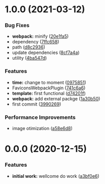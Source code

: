 # 1.0.0 (2021-03-12)


### Bug Fixes

* **webpack:** minify ([20e1fa5](https://github.com/cm-monitor/website/commit/20e1fa53803ff55f0d082dcf39ddba5e9180f887))
* dependency ([7ffc658](https://github.com/cm-monitor/website/commit/7ffc6585910747d9cb1f129a4a82d49b7879796d))
* path ([d8c2936](https://github.com/cm-monitor/website/commit/d8c2936523e0ae02a8954c4f0b1a50ff0a218a91))
* update dependencies ([8cf7a4a](https://github.com/cm-monitor/website/commit/8cf7a4a52351f44e75d981acb0aa83a8f8d12f94))
* utility ([4ba547d](https://github.com/cm-monitor/website/commit/4ba547d628c3e29e10e822d381814c7785ca4224))


### Features

* **time:** change to moment ([0975851](https://github.com/cm-monitor/website/commit/0975851fe746a5a4f63f1491d1a50a81025c9575))
* FaviconsWebpackPlugin ([741c6a6](https://github.com/cm-monitor/website/commit/741c6a6827d3d627a7fd3e1f2794d8b640809de1))
* **template:** first functional ([d74201f](https://github.com/cm-monitor/website/commit/d74201f0c2706cd64cfaa9e41f1d8bd818d50e19))
* **webpack:** add external packge ([1a30b50](https://github.com/cm-monitor/website/commit/1a30b50f5119a749d558993ce94ae81ee0a33c8c))
* first commit ([3990269](https://github.com/cm-monitor/website/commit/3990269563c2e672b958ffb7da084affdc52d0bc))


### Performance Improvements

* image otimization ([a58e6d8](https://github.com/cm-monitor/website/commit/a58e6d854fe20de8445c17ca22b01d264574d23c))

# 0.0.0 (2020-12-15)

### Features

- **initial work:** wellcome do work ([a3bf0e6]())
